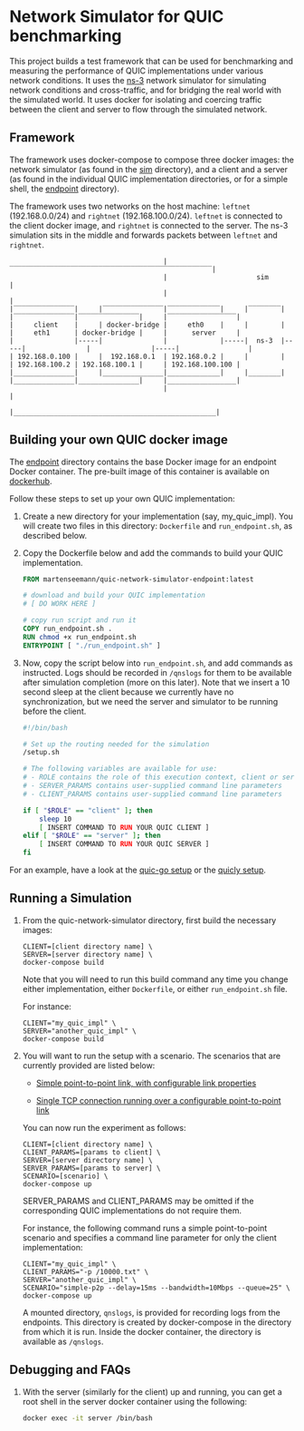 # Network Simulator for QUIC benchmarking

This project builds a test framework that can be used for benchmarking and
measuring the performance of QUIC implementations under various network
conditions. It uses the [ns-3](https://www.nsnam.org/) network simulator for
simulating network conditions and cross-traffic, and for bridging the real world
with the simulated world. It uses docker for isolating and coercing traffic
between the client and server to flow through the simulated network.

## Framework

The framework uses docker-compose to compose three docker images: the network
simulator (as found in the [sim](sim) directory), and a client and a server (as
found in the individual QUIC implementation directories, or for a simple shell,
the [endpoint](endpoint) directory).

The framework uses two networks on the host machine: `leftnet` (192.168.0.0/24)
and `rightnet` (192.168.100.0/24). `leftnet` is connected to the client docker
image, and `rightnet` is connected to the server. The ns-3 simulation sits in
the middle and forwards packets between `leftnet` and `rightnet`.

```
                                      |‾‾‾‾‾‾‾‾‾‾‾‾‾‾‾‾‾‾‾‾‾‾‾‾‾‾‾‾‾‾‾‾‾‾‾‾‾‾‾‾‾‾‾‾‾‾‾‾‾‾|
                                      |                      sim                         |
                                      |                                                  |      
|‾‾‾‾‾‾‾‾‾‾‾‾‾‾‾|     |‾‾‾‾‾‾‾‾‾‾‾‾‾‾‾|‾‾‾‾‾‾‾‾‾‾‾‾‾|     |‾‾‾‾‾‾‾‾|     |‾‾‾‾‾‾‾‾‾‾‾‾‾‾‾|‾‾‾‾‾‾‾‾‾‾‾‾‾‾‾|     |‾‾‾‾‾‾‾‾‾‾‾‾‾‾‾‾‾|
|     client    |     | docker-bridge |     eth0    |     |        |     |     eth1      | docker-bridge |     |      server     |
|               |-----|               |             |-----|  ns-3  |-----|               |               |-----|                 |
| 192.168.0.100 |     |  192.168.0.1  | 192.168.0.2 |     |        |     | 192.168.100.2 | 192.168.100.1 |     | 192.168.100.100 |
|_______________|     |_______________|_____________|     |________|     |_______________|_______________|     |_________________|
                                      |                                                  |
                                      |__________________________________________________|
```


## Building your own QUIC docker image

The [endpoint](endpoint) directory contains the base Docker image for an
endpoint Docker container.  The pre-built image of this container is available
on
[dockerhub](https://hub.docker.com/r/martenseemann/quic-network-simulator-endpoint).

Follow these steps to set up your own QUIC implementation:

1. Create a new directory for your implementation (say, my_quic_impl). You will
   create two files in this directory: `Dockerfile` and `run_endpoint.sh`, as
   described below.

1.  Copy the Dockerfile below and add the commands to build your QUIC
    implementation.

    ```dockerfile
    FROM martenseemann/quic-network-simulator-endpoint:latest

    # download and build your QUIC implementation
    # [ DO WORK HERE ]

    # copy run script and run it
    COPY run_endpoint.sh .
    RUN chmod +x run_endpoint.sh
    ENTRYPOINT [ "./run_endpoint.sh" ]
    ```

1. Now, copy the script below into `run_endpoint.sh`, and add commands as
   instructed. Logs should be recorded in `/qnslogs` for them to be available
   after simulation completion (more on this later). Note that we insert a 10
   second sleep at the client because we currently have no synchronization, but
   we need the server and simulator to be running before the client.

    ```bash
    #!/bin/bash
    
    # Set up the routing needed for the simulation
    /setup.sh

    # The following variables are available for use:
    # - ROLE contains the role of this execution context, client or server
    # - SERVER_PARAMS contains user-supplied command line parameters
    # - CLIENT_PARAMS contains user-supplied command line parameters

    if [ "$ROLE" == "client" ]; then
        sleep 10     
        [ INSERT COMMAND TO RUN YOUR QUIC CLIENT ]
    elif [ "$ROLE" == "server" ]; then
        [ INSERT COMMAND TO RUN YOUR QUIC SERVER ]
    fi
    ```

For an example, have a look at the [quic-go
setup](https://github.com/marten-seemann/quic-go-docker) or the [quicly
setup](https://github.com/h2o/h2o-qns).


## Running a Simulation

1. From the quic-network-simulator directory, first build the necessary images:

   ```
   CLIENT=[client directory name] \
   SERVER=[server directory name] \
   docker-compose build
   ```

   Note that you will need to run this build command any time you change either
   implementation, either `Dockerfile`, or either `run_endpoint.sh` file.

   For instance:

   ```
   CLIENT="my_quic_impl" \
   SERVER="another_quic_impl" \
   docker-compose build
   ```

1. You will want to run the setup with a scenario. The scenarios that are
   currently provided are listed below:
   
   * [Simple point-to-point link, with configurable link properties](sim/scenarios/simple-p2p)

   * [Single TCP connection running over a configurable point-to-point link](sim/scenarios/tcp-cross-traffic)

   You can now run the experiment as follows:
   ```
   CLIENT=[client directory name] \
   CLIENT_PARAMS=[params to client] \
   SERVER=[server directory name] \
   SERVER_PARAMS=[params to server] \
   SCENARIO=[scenario] \
   docker-compose up
   ```

   SERVER_PARAMS and CLIENT_PARAMS may be omitted if the corresponding QUIC
   implementations do not require them.

   For instance, the following command runs a simple point-to-point scenario and
   specifies a command line parameter for only the client implementation:

   ```
   CLIENT="my_quic_impl" \
   CLIENT_PARAMS="-p /10000.txt" \
   SERVER="another_quic_impl" \
   SCENARIO="simple-p2p --delay=15ms --bandwidth=10Mbps --queue=25" \
   docker-compose up
   ```

   A mounted directory, `qnslogs`, is provided for recording logs from the
   endpoints. This directory is created by docker-compose in the directory from
   which it is run. Inside the docker container, the directory is available as
   `/qnslogs`.


## Debugging and FAQs

1. With the server (similarly for the client) up and running, you can get a root
   shell in the server docker container using the following:

   ```bash
   docker exec -it server /bin/bash
   ```
